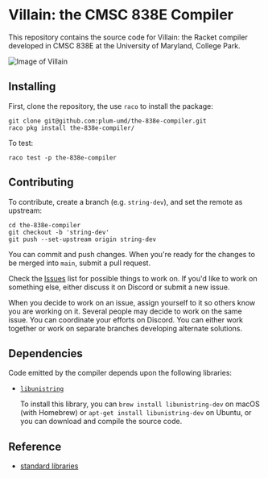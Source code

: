 # Villain: the CMSC 838E Compiler

This repository contains the source code for Villain: the Racket
compiler developed in CMSC 838E at the University of Maryland, College
Park.

![Image of Villain](https://external-preview.redd.it/IKpBn5nc0EsiKGW9oK9715diei5UWi3WVWe1l7IZ9iY.png?auto=webp&s=034d509d75c9809e37ef52ba037eda3391185741)

## Installing

First, clone the repository, the use `raco` to install the package:

```
git clone git@github.com:plum-umd/the-838e-compiler.git
raco pkg install the-838e-compiler/
```

To test:
```
raco test -p the-838e-compiler
```

## Contributing

To contribute, create a branch (e.g. `string-dev`), and set the remote as upstream:
```
cd the-838e-compiler
git checkout -b 'string-dev'
git push --set-upstream origin string-dev
```
You can commit and push changes.  When you're ready for the changes to be merged into `main`, submit a pull request.

Check the [Issues](https://github.com/plum-umd/the-838e-compiler/issues) list for
possible things to work on.  If you'd like to work on something else, either discuss
it on Discord or submit a new issue.

When you decide to work on an issue, assign yourself to it so others know you are
working on it.  Several people may decide to work on the same issue.  You can
coordinate your efforts on Discord.  You can either work together or work on separate
branches developing alternate solutions.

## Dependencies

Code emitted by the compiler depends upon the following libraries:

* [`libunistring`](https://www.gnu.org/software/libunistring/)

  To install this library, you can `brew install libunistring-dev` on
  macOS (with Homebrew) or `apt-get install libunistring-dev` on
  Ubuntu, or you can download and compile the source code.

## Reference

- [standard libraries](stdlibs.md)
